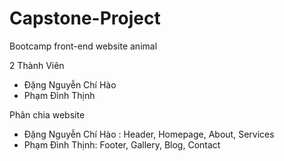 # Capstone-Project
Bootcamp
front-end website animal 


2 Thành Viên
- Đặng Nguyễn Chí Hào 
- Phạm Đình Thịnh

Phân chia website 
- Đặng Nguyễn Chí Hào : Header, Homepage, About, Services 
- Phạm Đình Thịnh: Footer, Gallery, Blog, Contact
